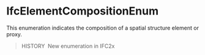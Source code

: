# IfcElementCompositionEnum

This enumeration indicates the composition of a spatial structure element or proxy.

> HISTORY&nbsp; New enumeration in IFC2x
